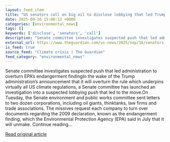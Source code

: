 ```yaml
---
layout: feed_item
title: "US senators call on big oil to disclose lobbying that led Trump to axe key climate rule"
date: 2025-09-16 15:00:12 +0000
categories: [environmental_news]
tags: []
keywords: ['disclose', 'senators', 'call']
description: "Senate committee investigates suspected push that led administration to overturn EPA’s endangerment findingIn the wake of the Trump administration’s announce..."
external_url: https://www.theguardian.com/us-news/2025/sep/16/senators-big-oil-lobbying-landmark-climate-rule
is_feed: true
source_feed: "Climate crisis | The Guardian"
feed_category: "environmental_news"
---
```


Senate committee investigates suspected push that led administration to overturn EPA’s endangerment findingIn the wake of the Trump administration’s announcement that it will overturn the rule which underpins virtually all US climate regulations, a Senate committee has launched an investigation into a suspected lobbying push that led to the move.On Tuesday, the Senate environment and public works committee sent letters to two dozen corporations, including oil giants, thinktanks, law firms and trade associations. The missives request each company to turn over documents regarding the 2009 declaration, known as the endangerment finding, which the Environmental Protection Agency (EPA) said in July that it will unmake. Continue reading...

[Read original article](https://www.theguardian.com/us-news/2025/sep/16/senators-big-oil-lobbying-landmark-climate-rule)
